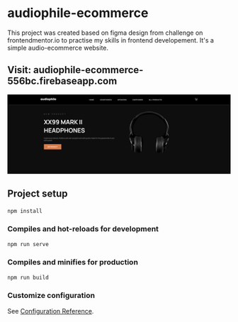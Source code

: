 # audiophile-ecommerce

This project was created based on figma design from challenge on frontendmentor.io to practise my skills in frontend developement. It's a simple audio-ecommerce website.

## Visit: audiophile-ecommerce-556bc.firebaseapp.com

![audio-ecommerce](https://github.com/bujdoluk/audiophile-ecommerce/blob/master/src/assets/screenshots/Screenshot%202022-02-27%20at%2013-15-19%20Home.png?raw=true)

## Project setup
```
npm install
```

### Compiles and hot-reloads for development
```
npm run serve
```

### Compiles and minifies for production
```
npm run build
```

### Customize configuration
See [Configuration Reference](https://cli.vuejs.org/config/).
